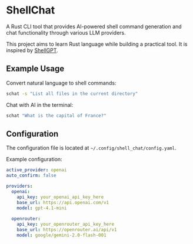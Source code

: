 # ShellChat

A Rust CLI tool that provides AI-powered shell command generation and chat functionality through various LLM providers.

This project aims to learn Rust language while building a practical tool. It is inspired by [ShellGPT](https://github.com/TheR1D/shell_gpt).


## Example Usage

Convert natural language to shell commands:

```bash
schat -s "List all files in the current directory"
```

Chat with AI in the terminal:

```bash
schat "What is the capital of France?"
```

## Configuration

The configuration file is located at `~/.config/shell_chat/config.yaml`.

Example configuration:
```yaml
active_provider: openai
auto_confirm: false

providers:
  openai:
    api_key: your_openai_api_key_here
    base_url: https://api.openai.com/v1
    model: gpt-4.1-mini
  
  openrouter:
    api_key: your_openrouter_api_key_here
    base_url: https://openrouter.ai/api/v1
    model: google/gemini-2.0-flash-001
```

